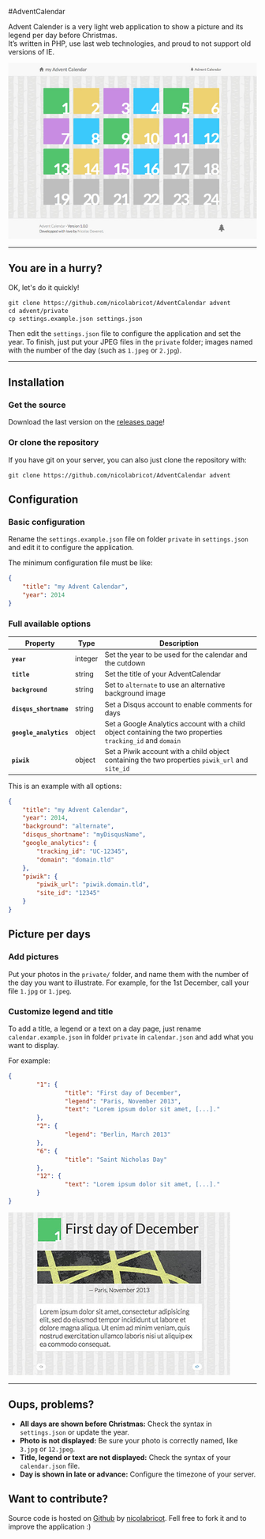 #AdventCalendar

Advent Calender is a very light web application to show a picture and its legend per day before Christmas.  
It’s written in PHP, use last web technologies, and proud to not support old versions of IE.


![Home of Advent Calendar](adventcalendar.jpg)

***

## You are in a hurry?

OK, let's do it quickly!

```
git clone https://github.com/nicolabricot/AdventCalendar advent
cd advent/private
cp settings.example.json settings.json
```

Then edit the `settings.json` file to configure the application and set the year.
To finish, just put your JPEG files in the `private` folder; images named with the number of the day (such as `1.jpeg` or `2.jpg`).

***

## Installation

### Get the source

Download the last version on the [releases page](https://github.com/nicolabricot/AdventCalendar/releases)!

### Or clone the repository

If you have git on your server, you can also just clone the repository with:

```
git clone https://github.com/nicolabricot/AdventCalendar advent
```

## Configuration

### Basic configuration

Rename the `settings.example.json` file on folder `private` in `settings.json` and edit it to configure the application.

The minimum configuration file must be like:
```json
{
	"title": "my Advent Calendar",
	"year": 2014
}
```

### Full available options

| Property | Type | Description |
| --- | --- | --- |
| __`year`__ | integer | Set the year to be used for the calendar and the cutdown |
| __`title`__ | string | Set the title of your AdventCalendar |
| __`background`__ | string | Set to `alternate` to use an alternative background image |
| __`disqus_shortname`__ | string | Set a Disqus account to enable comments for days |
| __`google_analytics`__ | object | Set a Google Analytics account with a child object containing the two properties `tracking_id` and `domain` |
| __`piwik`__ | object | Set a Piwik account with a child object containing the two properties `piwik_url` and `site_id` |

This is an example with all options:
```json
{
	"title": "my Advent Calendar",
	"year": 2014,
	"background": "alternate",
	"disqus_shortname": "myDisqusName",
	"google_analytics": {
		"tracking_id": "UC-12345",
		"domain": "domain.tld"
	},
	"piwik": {
		"piwik_url": "piwik.domain.tld",
		"site_id": "12345"
	}
}
```

## Picture per days

### Add pictures

Put your photos in the `private/` folder, and name them with the number of the day you want to illustrate.
For example, for the 1st December, call your file `1.jpg` or `1.jpeg`.

### Customize legend and title

To add a title, a legend or a text on a day page, just rename `calendar.example.json` in folder `private` in `calendar.json` and add what you want to display.

For example:

```json
{
        "1": {
                "title": "First day of December",
                "legend": "Paris, November 2013",
                "text": "Lorem ipsum dolor sit amet, [...]."
        },
        "2": {
                "legend": "Berlin, March 2013"
        },
        "6": {
                "title": "Saint Nicholas Day"
        },
        "12": {
                "text": "Lorem ipsum dolor sit amet, [...]."
        }
}
```

![A day with title, legend and text](adventcalendar-day.jpg)

***

## Oups, problems?

- __All days are shown before Christmas:__ Check the syntax in `settings.json` or update the year.
- __Photo is not displayed:__ Be sure your photo is correctly named, like `3.jpg` or `12.jpeg`.
- __Title, legend or text are not displayed:__ Check the syntax of your `calendar.json` file.
- __Day is shown in late or advance:__ Configure the timezone of your server.


## Want to contribute?

Source code is hosted on [Github](https://github.com/nicolabricot/AdventCalendar) by [nicolabricot](https://nicolabricot.com). Fell free to fork it and to improve the application :)

